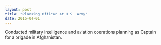 ```yaml
---
layout: post
title: "Planning Officer at U.S. Army"
date: 2015-04-01
---
```


Conducted military intelligence and aviation operations planning as Captain for
a brigade in Afghanistan.

